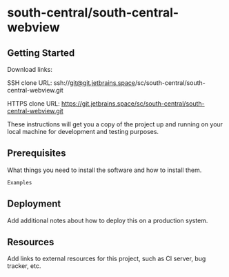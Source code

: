 # south-central/south-central-webview



## Getting Started

Download links:

SSH clone URL: ssh://git@git.jetbrains.space/sc/south-central/south-central-webview.git

HTTPS clone URL: https://git.jetbrains.space/sc/south-central/south-central-webview.git



These instructions will get you a copy of the project up and running on your local machine for development and testing purposes.

## Prerequisites

What things you need to install the software and how to install them.

```
Examples
```

## Deployment

Add additional notes about how to deploy this on a production system.

## Resources

Add links to external resources for this project, such as CI server, bug tracker, etc.
